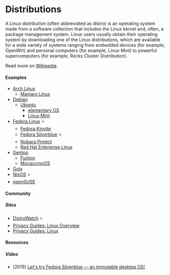 # Distributions

A Linux distribution (often abbreviated as distro) is an operating system made from a software collection that includes the Linux kernel and, often, a package management system. Linux users usually obtain their operating system by downloading one of the Linux distributions, which are available for a wide variety of systems ranging from embedded devices (for example, OpenWrt) and personal computers (for example, Linux Mint) to powerful supercomputers (for example, Rocks Cluster Distribution).

Read more on [Wikipedia](https://en.wikipedia.org/wiki/Linux_distribution).

#### Examples
- [Arch Linux](https://archlinux.org)
    - [Manjaro Linux](https://manjaro.org)
- [Debian](https://www.debian.org)
    - [Ubuntu](https://ubuntu.com)
        - [elementary OS](https://elementary.io)
        - [Linux Mint](https://linuxmint.com)
- [Fedora Linux](https://getfedora.org) ⭐
    - [Fedora Kinoite](https://kinoite.fedoraproject.org)
    - [Fedora Silverblue](https://silverblue.fedoraproject.org) ⭐
    - [Nobara Project](https://nobaraproject.org)
    - [Red Hat Enterprise Linux](https://redhat.com/rhel)
- [Gentoo](https://www.gentoo.org)
    - [Funtoo](https://www.funtoo.org)
    - [MocaccinoOS](https://www.mocaccino.org)
- [Guix](https://guix.gnu.org)
- [NixOS](nixos.md) ⭐
- [openSUSE](https://www.opensuse.org)

#### Community

##### Sites
- [DistroWatch](https://distrowatch.com) ⭐
- [Privacy Guides: Linux Overview](https://www.privacyguides.org/linux-desktop/overview)
- [Privacy Guides: Linux](https://www.privacyguides.org/linux-desktop)

#### Resources

##### Video
- [2019] [Let's try Fedora Silverblue — an immutable desktop OS!](https://www.youtube.com/watch?v=-hpV5l-gJnQ)
